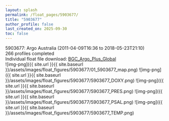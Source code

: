```yaml
---
layout: splash
permalink: /float_pages/5903677/
title: "5903677"
author_profile: false
last_created_on: 2025-09-30
toc: false
---
```

 
5903677: Argo Australia (2011-04-09T16:36 to 2018-05-23T21:10)\
266 profiles completed\
Individual float file download: [BGC_Argo_Plus_Global](https://ftp.soest.hawaii.edu/bgc_argo_plus/Individual_Floats/outliers_removed/5903677_Sprof_processed.nc)\
![img-png]({{ site.url }}{{ site.baseurl }}/assets/images/float_figures/5903677/01_5903677_map.png)
![img-png]({{ site.url }}{{ site.baseurl }}/assets/images/float_figures/5903677/5903677_DOXY.png)
![img-png]({{ site.url }}{{ site.baseurl }}/assets/images/float_figures/5903677/5903677_PRES.png)
![img-png]({{ site.url }}{{ site.baseurl }}/assets/images/float_figures/5903677/5903677_PSAL.png)
![img-png]({{ site.url }}{{ site.baseurl }}/assets/images/float_figures/5903677/5903677_TEMP.png)
